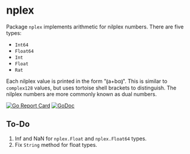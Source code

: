 # nplex

Package `nplex` implements arithmetic for nilplex numbers. There are five types:

* `Int64`
* `Float64`
* `Int`
* `Float`
* `Rat`

Each nilplex value is printed in the form "⦗a+bα⦘". This is similar to `complex128` values, but uses tortoise shell brackets to distinguish. The nilplex numbers are more commonly known as dual numbers.

[![Go Report Card](https://goreportcard.com/badge/gojp/goreportcard)](https://goreportcard.com/report/github.com/meirizarrygelpi/numbers/nplex) [![GoDoc](https://godoc.org/github.com/meirizarrygelpi/numbers/nplex?status.svg)](https://godoc.org/github.com/meirizarrygelpi/numbers/nplex)

## To-Do

1. Inf and NaN for `nplex.Float` and `nplex.Float64` types.
2. Fix `String` method for float types.